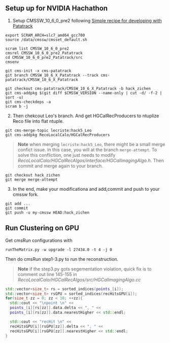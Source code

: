 ## Setup up for NVIDIA Hachathon

1. Setup CMSSW_10_6_0_pre2 following [Simple recipe for developing with Patatrack](https://patatrack.web.cern.ch/patatrack//wiki/PatatrackDevelopment.html)

```
export SCRAM_ARCH=slc7_amd64_gcc700
source /data/cmssw/cmsset_default.sh

scram list CMSSW_10_6_0_pre2
cmsrel CMSSW_10_6_0_pre2_Patatrack
cd CMSSW_10_6_0_pre2_Patatrack/src
cmsenv

git cms-init -x cms-patatrack
git branch CMSSW_10_6_X_Patatrack --track cms-patatrack/CMSSW_10_6_X_Patatrack

git checkout cms-patatrack/CMSSW_10_6_X_Patatrack -b hack_zichen
git cms-addpkg $(git diff $CMSSW_VERSION --name-only | cut -d/ -f-2 | sort -u)
git cms-checkdeps -a
scram b -j
```


2. Then chekcout Leo's branch. And get HGCalRecProducers to ntuplize Reco file into flat ntuple.
```
git cms-merge-topic lecriste:hack5_Leo
git cms-addpkg RecoLocalCalo/HGCalRecProducers
```

> **Note** when merging `lecriste:hack5_Leo`, there might be a small merge confict issue. In this case, you will at the branch `merge-attempt`. To solve this confliction, one just needs to modify *RecoLocalCalo/HGCalRecAlgos/interface/HGCalImagingAlgo.h*. Then commit and merge again to your branch.

```
git checkout hack_zichen
git merge merge-attempt
```



3. In the end, make your modificationa and add,commit and push to your cmssw fork.
```
git add ...
git commit
git push -u my-cmssw HEAD:hack_zichen
```
## Run Clustering on GPU

Get cmsRun configurations with 
```
runTheMatrix.py -w upgrade -l 27434.0 -t 4 -j 0
```

Then do cmsRun step1-3.py to run the reconstruction.

> **Note** if the step3.py gots segementation violation, quick fix is to comment out line 145-155 in *RecoLocalCalo/HGCalRecAlgos/src/HGCalImagingAlgo.cc*

```c++
std::vector<size_t> rs = sorted_indices(points_[i]);
std::vector<size_t> rsGPU = sorted_indices(recHitsGPU[i]);
for(size_t zz = 0; zz < 10; ++zz){
  std::cout << "\npoint \n" <<
  points_[i][rs[zz]].data.delta << ", " <<
  points_[i][rs[zz]].data.nearestHigher << std::endl;

  std::cout << "recHit \n" <<
  recHitsGPU[i][rsGPU[zz]].delta << ", " <<
  recHitsGPU[i][rsGPU[zz]].nearestHigher << std::endl;
}
```

